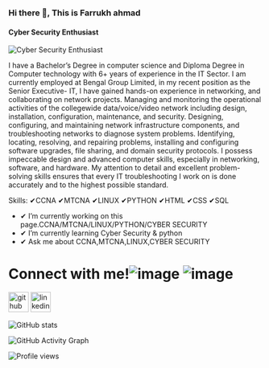 ### Hi there 👋, This is Farrukh ahmad
#### Cyber Security Enthusiast
![Cyber Security Enthusiast](https://media.licdn.com/dms/image/D5616AQG7rxyOTDXRoQ/profile-displaybackgroundimage-shrink_350_1400/0/1690964261801?e=1696464000&v=beta&t=oaadbWIHP-vSx0BL5mdwsfxoblM9HevaSTDTICQ6M-E)

I have a Bachelor’s Degree in computer science and Diploma Degree in Computer technology with 6+ years of experience in the IT Sector. I am currently employed at Bengal Group Limited, in my recent position as the Senior Executive- IT, I have gained hands-on experience in networking, and collaborating on network projects. Managing and monitoring the operational activities of the collegewide data/voice/video network including design, installation, configuration, maintenance, and security. Designing, configuring, and maintaining network infrastructure components, and troubleshooting networks to diagnose system problems. Identifying, locating, resolving, and repairing problems, installing and configuring software upgrades, file sharing, and domain security protocols.  I possess impeccable design and advanced computer skills, especially in networking, software, and hardware. My attention to detail and excellent problem-solving skills ensures that every IT troubleshooting I work on is done accurately and to the highest possible standard.

Skills: 
✔CCNA
✔MTCNA
✔LINUX
✔PYTHON
✔HTML
✔CSS
✔SQL

- ✔ I’m currently working on this page.CCNA/MTCNA/LINUX/PYTHON/CYBER SECURITY 
- ✔ I’m currently learning Cyber Security & python 
- ✔ Ask me about CCNA,MTCNA,LINUX,CYBER SECURITY 

# Connect with me!![image](https://github.com/FarrukhRumon/FarrukhRumon/assets/141225438/3b0b11c9-6e48-456e-ab1b-fb9a79bb0736) ![image](https://github.com/FarrukhRumon/FarrukhRumon/assets/141225438/4b1a6760-f289-4549-b416-ebce6f109786)


[<img src='https://cdn.jsdelivr.net/npm/simple-icons@3.0.1/icons/github.svg' alt='github' height='40'>](https://github.com/FarrukhRumon) [<img src='https://cdn.jsdelivr.net/npm/simple-icons@3.0.1/icons/linkedin.svg' alt='linkedin' height='40'>](https://www.linkedin.com/in/farrukh-ahmad-347997112/)  

![GitHub stats](https://github-readme-stats.vercel.app/api?username=FarrukhRumon&show_icons=true&count_private=true)  

![GitHub Activity Graph](https://activity-graph.herokuapp.com/graph?username=FarrukhRumon)  

![Profile views](https://gpvc.arturio.dev/FarrukhRumon)  
